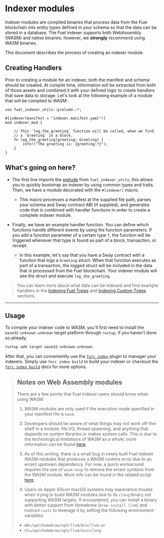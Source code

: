 # Indexer modules

Indexer modules are compiled binaries that process data from the Fuel blockchain into entity types defined in your schema so that the data can be stored in a database. The Fuel indexer supports both WebAssembly (WASM) and native binaries; however, we **strongly** recommend using WASM binaries.

This document describes the process of creating an indexer module.

## Creating Handlers

Prior to creating a module for an indexer, both the manifest and schema should be created. At compile time, information will be extracted from both of those assets and combined it with your defined logic to create handlers that save data to storage. Let's look at the following example of a module that will be compiled to WASM:

```rust, ignore
use fuel_indexer_utils::prelude::*;

#[indexer(manifest = "indexer.manifest.yaml")]
mod indexer_mod {

    // This `log_the_greeting` function will be called, when we find 
    // a `Greeting` in a block.
    fn log_the_greeting(greeting: Greeting) {
        info!("The greeting is: {greeting:?}");
    }
}
```

## What's going on here?

- The first line imports the [prelude](https://docs.rs/fuel-indexer-utils/latest/fuel_indexer_utils/prelude/index.html) from `fuel_indexer_utils`; this allows you to quickly bootstrap an indexer by using common types and traits. Then, we have a module decorated with the `#[indexer]` macro.
    - This macro processes a manifest at the supplied file path, parses your schema and Sway contract ABI (if supplied), and generates code that is combined with handler functions in order to create a complete indexer module.

- Finally, we have an example handler function. You can define which functions handle different events by using the function parameters. If you add a function parameter of a certain type `T`, the function will be triggered whenever that type is found as part of a block, transaction, or receipt.
    - In this example, let's say that you have a Sway contract with a function that logs a `Greeting` struct. When that function executes as part of a transaction, the logged struct will be included in the data that is processed from the Fuel blockchain. Your indexer module will see the struct and execute `log_the_greeting`.

> You can learn more about what data can be indexed and find example handlers in the [Indexing Fuel Types](../indexing-fuel-types/index.md) and [Indexing Custom Types](../indexing-custom-types/index.md) sections.

---

## Usage

To compile your indexer code to WASM, you'll first need to install the `wasm32-unknown-unknown` target platform through `rustup`, if you haven't done so already.

```bash
rustup add target wasm32-unknown-unknown
```

After that, you can conveniently use the [`forc index`](./../forc-index/index.md) plugin to manager your indexers. Simply use `forc index build` to build your indexer or checkout the [`forc index build`](./../forc-index/build.md) docs for more options.

> ## Notes on Web Assembly modules
>
> There are a few points that Fuel indexer users should know when using WASM:
>
> 1. WASM modules are only used if the execution mode specified in your manifest file is `wasm`.
>
> 2. Developers should be aware of what things may not work off-the-shelf in a module: file I/O, thread spawning, and anything that depends on system libraries or makes system calls. This is due to the technological limitations of WASM as a whole; more information can be found [here](https://rustwasm.github.io/docs/book/reference/which-crates-work-with-wasm.html).
>
> 3. As of this writing, there is a small bug in newly built Fuel indexer WASM modules that produces a WASM runtime error due to an errant upstream dependency. For now, a quick workaround requires the use of `wasm-snip` to remove the errant symbols from the WASM module. More info can be found in the related script [here](https://github.com/FuelLabs/fuel-indexer/blob/develop/scripts/stripper.bash).
>
> 4. Users on Apple Silicon macOS systems may experience trouble when trying to build WASM modules due to its `clang` binary not supporting WASM targets. If encountered, you can install a binary with better support from Homebrew (`brew install llvm`) and instruct `rustc` to leverage it by setting the following environment variables:
>
> - `AR=/opt/homebrew/opt/llvm/bin/llvm-ar`
> - `CC=/opt/homebrew/opt/llvm/bin/clang`
